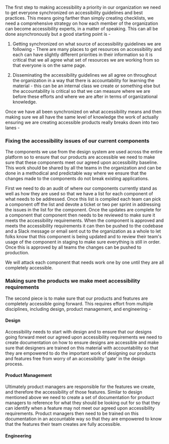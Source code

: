 The first step to making accessibility a priority in our organization we need to get everyone synchronized on accessibility guidelines and best practices. This means going farther than simply creating checklists, we need a comprehensive strategy on how each member of the organization can become accessibility experts, in a matter of speaking. This can all be done asynchronously but a good starting point is -

1. Getting synchronized on what source of accessibility guidelines we are following - There are many places to get resources on accessibility and each can have slightly different priorities in their information so it is critical that we all agree what set of resources we are working from so that everyone is on the same page.

2. Disseminating the accessibility guidelines we all agree on throughout the organization in a way that there is accountability for learning the material - this can be an internal class we create or something else but the accountability is critical so that we can measure where we are before these efforts and where we are after in terms of organizational knowledge.

Once we have all been synchronized on what accessibility means and then making sure we all have the same level of knowledge the work of actually ensuring we are creating accessible products really breaks down into two lanes -

### Fixing the accessibility issues of our current components

The components we use from the design system are used across the entire platform so to ensure that our products are accessible we need to make sure that these components meet our agreed upon accessibility baseline. This work should be shared by all the teams in the organization and can be done in a methodical and predictable way where we ensure that the changes made to the components do not break existing applications. 

First we need to do an audit of where our components currently stand as well as how they are used so that we have a list for each component of what needs to be addressed. Once this list is compiled each team can pick a component off the list and devote a ticket or two per sprint in addressing the issues in the list for the component. Once the updates are complete for a component that component then needs to be reviewed to make sure it meets the accessibility requirements. When the component is approved and meets the accessibility requirements it can then be pushed to the codebase and a Slack message or email sent out to the organization as a whole to let folks know that this component is being updated and to review their team's usage of the component in staging to make sure everything is still in order. Once this is approved by all teams the changes can be pushed to production.

We will attack each component that needs work one by one until they are all completely accessible. 

### Making sure the products we make meet accessibility requirements

The second piece is to make sure that our products and features are completely accessible going forward. This requires effort from multiple disciplines, including design, product management, and engineering -

#### Design

Accessibility needs to start with design and to ensure that our designs going forward meet our agreed upon accessibility requirements we need to create documentation on how to ensure designs are accessible and make sure that designers are trained on this material with accountability so that they are empowered to do the important work of designing our products and features free from worry of an accessibility 'gate' in the design process.

#### Product Management

Ultimately product managers are responsible for the features we create, and therefore the accessibility of those features. Similar to design mentioned above we need to create a set of documentation for product managers to reference for what they should be looking out for so that they can identify when a feature may not meet our agreed upon accessibility requirements. Product managers then need to be trained on this documentation in an accountable way so that they are empowered to know that the features their team creates are fully accessible. 

#### Engineering

